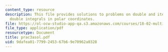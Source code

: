 ```yaml
---
content_type: resource
description: This file provides solutions to problems on double and iterated integrals,
  double integrals in polar coordinates.
file: https://ol-ocw-studio-app-qa.s3.amazonaws.com/courses/18-02-multivariable-calculus-spring-2006/9dafea017799245367b69e70962a0328_prac3asol.pdf
file_type: application/pdf
resourcetype: Document
title: prac3asol.pdf
uid: 9dafea01-7799-2453-67b6-9e70962a0328
---
```

